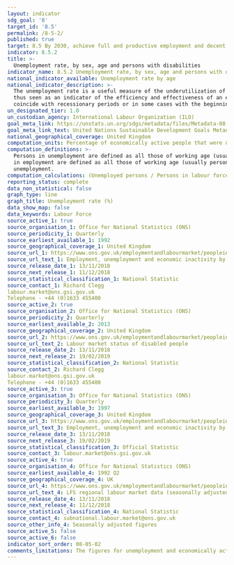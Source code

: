 ```yaml
---
layout: indicator
sdg_goal: '8'
target_id: '8.5'
permalink: /8-5-2/
published: true
target: 8.5 By 2030, achieve full and productive employment and decent work for all women and men, including for young people and persons with disabilities, and equal pay for work of equal value
indicator: 8.5.2
title: >-
  Unemployment rate, by sex, age and persons with disabilities
indicator_name: 8.5.2 Unemployment rate, by sex, age and persons with disabilities
national_indicator_available: Unemployment rate by age 
national_indicator_description: >-
  The unemployment rate is a useful measure of the underutilization of the labour supply. It reflects the inability of an economy to generate employment for those persons who want to work but are not doing so, even though they are available for employment and actively seeking work. It is
  thus seen as an indicator of the efficiency and effectiveness of an economy to absorb its labour force and of the performance of the labour market. Short-term time series of the unemployment rate can be used to signal changes in the business cycle; upward movements in the indicator often
  coincide with recessionary periods or in some cases with the beginning of an expansionary period as persons previously not in the labour market begin to test conditions through an active job search.
un_designated_tier: 1.0
un_custodian_agency: International Labour Organization (ILO)
goal_meta_link: https://unstats.un.org/sdgs/metadata/files/Metadata-08-05-02.pdf 
goal_meta_link_text: United Nations Sustainable Development Goals Metadata (PDF 383 KB)
national_geographical_coverage: United Kingdom
computation_units: Percentage of economically active people that were unemployed
computation_definitions: >-
  Persons in unemployment are defined as all those of working age (usually persons aged 15 and above) who were not in employment, carried out activities to seek employment during a specified recent period and were currently available to take up employment given a job opportunity. Persons
  in employment are defined as all those of working age (usually persons aged 15 and above) who, during a short reference period, were engaged in any activity to produce goods or provide services for pay or profit. The labour force corresponds to the sum of persons in employment and in
  unemployment.
computation_calculations: (Unemployed persons / Persons in labour force) * 100
reporting_status: complete
data_non_statistical: false
graph_type: line
graph_title: Unemployment rate (%)
data_show_map: false
data_keywords: Labour Force
source_active_1: true
source_organisation_1: Office for National Statistics (ONS)
source_periodicity_1: Quarterly
source_earliest_available_1: 1992
source_geographical_coverage_1: United Kingdom
source_url_1: https://www.ons.gov.uk/employmentandlabourmarket/peopleinwork/employmentandemployeetypes/datasets/employmentunemploymentandeconomicinactivitybyagegroupseasonallyadjusteda05sa
source_url_text_1: Employment, unemployment and economic inactivity by age group (seasonally adjusted)
source_release_date_1: 13/11/2018
source_next_release_1: 11/12/2018
source_statistical_classification_1: National Statistic
source_contact_1: Richard Clegg 
labour.market@ons.gsi.gov.uk 
Telephone - +44 (0)1633 455400 
source_active_2: true
source_organisation_2: Office for National Statistics (ONS)
source_periodicity_2: Quarterly
source_earliest_available_2: 2013
source_geographical_coverage_2: United Kingdom
source_url_2: https://www.ons.gov.uk/employmentandlabourmarket/peopleinwork/employmentandemployeetypes/datasets/labourmarketstatusofdisabledpeoplea08
source_url_text_2: Labour market status of disabled people
source_release_date_2: 13/11/2018
source_next_release_2: 19/02/2019
source_statistical_classification_2: National Statistic
source_contact_2: Richard Clegg 
labour.market@ons.gsi.gov.uk 
Telephone - +44 (0)1633 455400 
source_active_3: true
source_organisation_3: Office for National Statistics (ONS)
source_periodicity_3: Quarterly
source_earliest_available_3: 1997
source_geographical_coverage_3: United Kingdom
source_url_3: https://www.ons.gov.uk/employmentandlabourmarket/peopleinwork/employmentandemployeetypes/datasets/a12employmentunemploymentandeconomicinactivitybynationalityandcountryofbirth
source_url_text_3: Employment, unemployment and economic inactivity by nationality and country of birth
source_release_date_3: 13/11/2018
source_next_release_3: 19/02/2019
source_statistical_classification_3: Official Statistic 
source_contact_3: labour.market@ons.gsi.gov.uk
source_active_4: true
source_organisation_4: Office for National Statistics (ONS)
source_earliest_available_4: 1992 Q2
source_geographical_coverage_4: UK
source_url_4: https://www.ons.gov.uk/employmentandlabourmarket/peopleinwork/employmentandemployeetypes/bulletins/regionallabourmarket/november2018/relateddata
source_url_text_4: LFS regional labour market data (seasonally adjusted)
source_release_date_4: 13/11/2018
source_next_release_4: 11/12/2018
source_statistical_classification_4: National Statistic
source_contact_4: subnational.labour.market@ons.gov.uk
source_other_info_4: Seasonally adjusted figures
source_active_5: false
source_active_6: false
indicator_sort_order: 08-05-02
comments_limitations: The figures for unemployment and economically active individuals are measured for the ages 16 and above  Data follows the UN specification for this indicator. This indicator has been identified in collaboration with topic experts.
---
```

